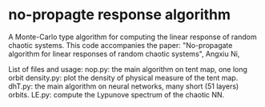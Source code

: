 # no-propagte response algorithm

A Monte-Carlo type algorithm for computing the linear response of random chaotic systems. This code accompanies the paper: "No-propagate algorithm for linear responses of random chaotic systems", Angxiu Ni, 


List of files and usage:
nop.py: the main algorithm on tent map, one long orbit
density.py: plot the density of physical measure of the tent map.
dhT.py: the main algorithm on neural networks, many short (51 layers) orbits.
LE.py: compute the Lypunove spectrum of the chaotic NN.
